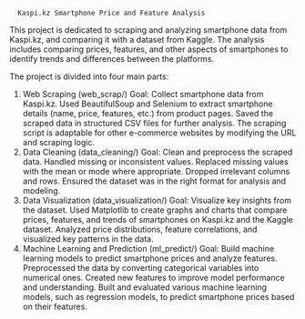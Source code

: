       Kaspi.kz Smartphone Price and Feature Analysis
This project is dedicated to scraping and analyzing smartphone data from Kaspi.kz, and comparing it with a dataset from Kaggle. The analysis includes comparing prices, features, and other aspects of smartphones to identify trends and differences between the platforms.

The project is divided into four main parts:

1. Web Scraping (web_scrap/)
Goal: Collect smartphone data from Kaspi.kz.
Used BeautifulSoup and Selenium to extract smartphone details (name, price, features, etc.) from product pages.
Saved the scraped data in structured CSV files for further analysis.
The scraping script is adaptable for other e-commerce websites by modifying the URL and scraping logic.
2. Data Cleaning (data_cleaning/)
Goal: Clean and preprocess the scraped data.
Handled missing or inconsistent values.
Replaced missing values with the mean or mode where appropriate.
Dropped irrelevant columns and rows.
Ensured the dataset was in the right format for analysis and modeling.
3. Data Visualization (data_visualization/)
Goal: Visualize key insights from the dataset.
Used Matplotlib to create graphs and charts that compare prices, features, and trends of smartphones on Kaspi.kz and the Kaggle dataset.
Analyzed price distributions, feature correlations, and visualized key patterns in the data.
4. Machine Learning and Prediction (ml_predict/)
Goal: Build machine learning models to predict smartphone prices and analyze features.
Preprocessed the data by converting categorical variables into numerical ones.
Created new features to improve model performance and understanding.
Built and evaluated various machine learning models, such as regression models, to predict smartphone prices based on their features.
